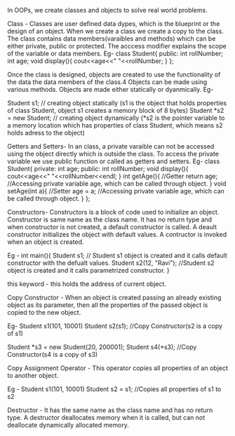 In OOPs, we create classes and objects to solve real world problems.


Class - Classes are user defined data dypes, which is the blueprint or the design of an object. When we create a class we create a copy to the class.
The class contains data members(varaibles and methods) which can be either private, public or protected. The acccess modifier explains the scope of the variable or data members.
Eg-
class Student{
  public:
     int rollNumber;
     int age;
     void display(){
       cout<<age<<" "<<rollNumber;
     }
};

Once the class is designed, objects are created to use the functionality of the data the data members of the class.4
Objects can be made using various methods.
Objects are made either statically or dyanmically.
Eg-

Student s1; // creating object statically   (s1 is the object that holds properties of class Student, object s1 creates a memory block of 8 bytes)
Student *s2 = new Student;   // creating object dynamically  (*s2 is the pointer variable to a memory location which has properties of class Student, which means s2 holds adress to the object)

Getters and Setters-
In an class, a private varaible can not be accessed using the object directly which is outside the class. To access the private variable we use public function or called as getters and setters.
Eg-
class Student{
  private:
     int age;
  public:
     int rollNumber;
     void display(){
       cout<<age<<" "<<rollNumber<<endl;
     }
     int getAge(){   //Getter
       return age;  //Accessing private variable age, which can be called through object.
     }
     void setAge(int a){ //Setter
       age = a;   //Accessing private variable age, which can be called through object.
     }
};


Constructors-
Constructors is a block of code used to initialize an object. Constructor is same name as the class name. It has no return type and when constructor is not created, a default constructor is called.
A deault constructor initializes the object with default values. A contructor is invoked when an object is created.

Eg -
int main(){
   Student s1; // Student s1 object is created and it calls default constructor with the defualt values.
   Student s2(12, "Ravi");   //Student s2 object is created and it calls parametrized constructor.
}

this keyword - this holds the address of current object.

Copy Constructor - When an object is created passing an already existing object as its parameter, then all the properties of the passed object is copied to the new object.

Eg- 
Student s1(101, 10001)
Student s2(s1);  //Copy Constructor(s2 is a copy of s1)

Student *s3 = new Student(20, 200001);
Student s4(*s3); //Copy Constructor(s4 is a copy of s3)


Copy Assignment Operator - This operator copies all properties of an object to another object.

Eg - 
Student s1(101, 10001)
Student s2 = s1; //Copies all properties of s1 to s2


Destructor - It has the same name as the class name and has no return type. 
A destructor deallocates memory when it is called, but can not deallocate dynamically allocated memory.


